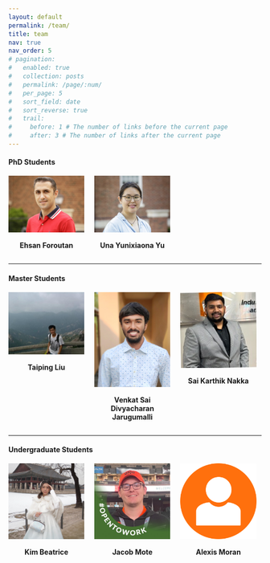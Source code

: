 ```yaml
---
layout: default
permalink: /team/
title: team
nav: true
nav_order: 5
# pagination:
#   enabled: true
#   collection: posts
#   permalink: /page/:num/
#   per_page: 5
#   sort_field: date
#   sort_reverse: true
#   trail:
#     before: 1 # The number of links before the current page
#     after: 3 # The number of links after the current page
---
```

#### PhD Students

<div style="display: flex; flex-wrap: wrap; gap: 20px;">
  <div style="text-align: center; width: 30%;">
    <img src="/assets/img/people/people_ehsan.jpg" alt="Ehsan Foroutan" style="width: 100%; height: auto;">
    <p><strong>Ehsan Foroutan</strong></p>
  </div>
  <div style="text-align: center; width: 30%;">
    <img src="/assets/img/people/yu_una.jpg" alt="Una Lixiaona Yu" style="width: 100%; height: auto;">
    <p><strong>Una Yunixiaona Yu</strong></p>
  </div>
  <!-- Add more students similarly -->
</div>

---
#### Master Students

<div style="display: flex; flex-wrap: wrap; gap: 20px;">
  <div style="text-align: center; width: 30%;">
    <img src="/assets/img/people/taiping.jpg" alt="Taiping Liu" style="width: 100%; height: auto;">
    <p><strong>Taiping Liu</strong></p>
  </div>
  <div style="text-align: center; width: 30%;">
    <img src="/assets/img/people/charen.jpeg" alt="Venkat Sai Divyacharan Jarugumalli" style="width: 100%; height: auto;">
    <p><strong>Venkat Sai Divyacharan Jarugumalli</strong></p>
  </div>
  <div style="text-align: center; width: 30%;">
    <img src="/assets/img/people/karthik.jpg" alt="Sai Karthik Nakka" style="width: 100%; height: auto;">
    <p><strong>Sai Karthik Nakka</strong></p>
  </div>
  <!-- Add more students similarly -->
</div>

---
#### Undergraduate Students

<div style="display: flex; flex-wrap: wrap; gap: 20px;">
  <div style="text-align: center; width: 30%;">
    <img src="/assets/img/people/kim_beatrice.jpg" alt="Kim Beatrice" style="width: 100%; height: auto;">
    <p><strong>Kim Beatrice</strong></p>
  </div>
  <div style="text-align: center; width: 30%;">
    <img src="/assets/img/people/jacob.jpg" alt="Jacob Mote" style="width: 100%; height: auto;">
    <p><strong>Jacob Mote</strong></p>
  </div>
  <div style="text-align: center; width: 30%;">
    <img src="/assets/img/people/nobody.png" alt="Alexis Moran" style="width: 100%; height: auto;">
    <p><strong>Alexis Moran</strong></p>
  </div>
  <!-- Add more students similarly -->
</div>
